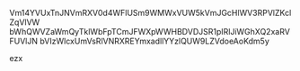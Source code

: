 Vm14YVUxTnJNVmRXV0d4WFlUSm9WMWxVUW5kVmJGcHlWV3RPVlZKclZqVlVW
bWhQWVZaWmQyTklWbFpTCmJFWXpWWHBDVDJSR1pIRlJiWGhXQ2xaRVFUVlJN
bVIzWlcxUmVsRlVNRXREYmxadllYYzlQUW9LZVdoeAoKdm5y

ezx